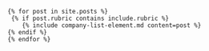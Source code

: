     {% for post in site.posts %}
     {% if post.rubric contains include.rubric %}
        {% include company-list-element.md content=post %}
    {% endif %}
    {% endfor %}
